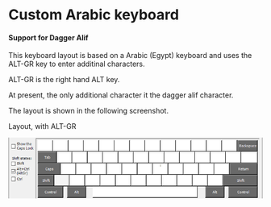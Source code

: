 # Custom Arabic keyboard
#### Support for Dagger Alif

This keyboard layout is based on a Arabic (Egypt) keyboard and uses the ALT-GR key 
to enter additinal characters.

ALT-GR is the right hand ALT key.

At present, the only additional character it the dagger alif character.

The layout is shown in the following screenshot.

Layout, with ALT-GR

![Screenshot of keyboard layout with alt-gr key](PJArabic_alt_gr.png)


